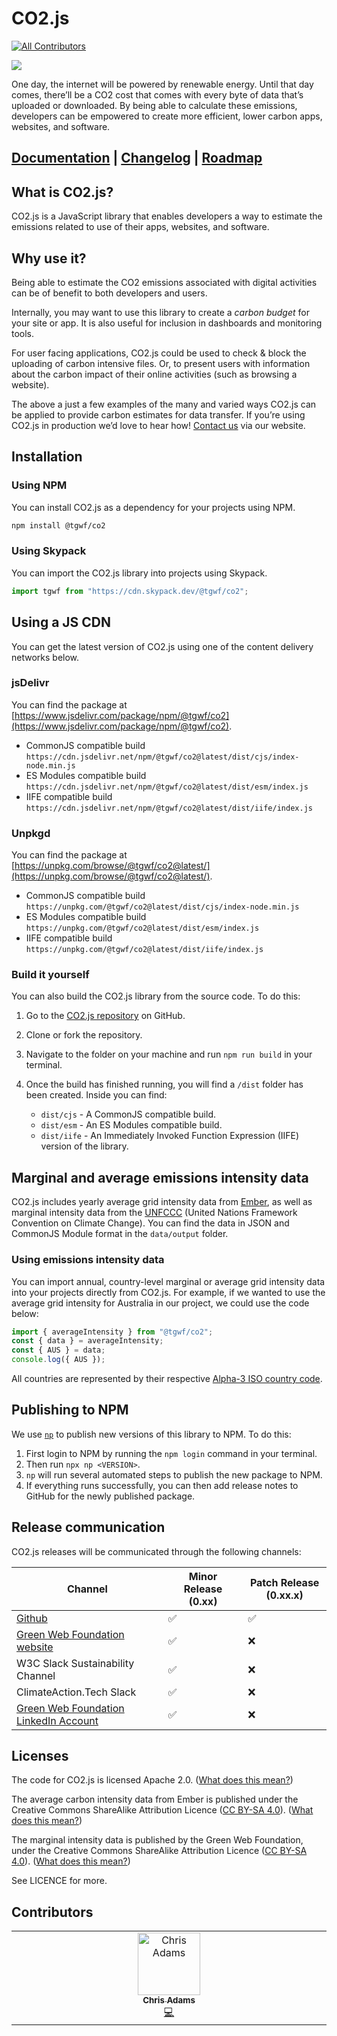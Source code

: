 # CO2.js

<!-- ALL-CONTRIBUTORS-BADGE:START - Do not remove or modify this section -->
[![All Contributors](https://img.shields.io/badge/all_contributors-1-orange.svg?style=flat-square)](#contributors-)
<!-- ALL-CONTRIBUTORS-BADGE:END -->

<img src="https://github.com/thegreenwebfoundation/co2.js/actions/workflows/unittests.yml/badge.svg" />

One day, the internet will be powered by renewable energy. Until that day comes, there’ll be a CO2 cost that comes with every byte of data that’s uploaded or downloaded. By being able to calculate these emissions, developers can be empowered to create more efficient, lower carbon apps, websites, and software.

## [Documentation](https://developers.thegreenwebfoundation.org/co2js/overview/) | [Changelog](/CHANGELOG.md) | [Roadmap](https://github.com/orgs/thegreenwebfoundation/projects/3/views/1)

## What is CO2.js?

CO2.js is a JavaScript library that enables developers a way to estimate the emissions related to use of their apps, websites, and software.

## Why use it?

Being able to estimate the CO2 emissions associated with digital activities can be of benefit to both developers and users.

Internally, you may want to use this library to create a _carbon budget_ for your site or app. It is also useful for inclusion in dashboards and monitoring tools.

For user facing applications, CO2.js could be used to check & block the uploading of carbon intensive files. Or, to present users with information about the carbon impact of their online activities (such as browsing a website).

The above a just a few examples of the many and varied ways CO2.js can be applied to provide carbon estimates for data transfer. If you’re using CO2.js in production we’d love to hear how! [Contact us](https://www.thegreenwebfoundation.org/support-form/) via our website.

## Installation

### Using NPM

You can install CO2.js as a dependency for your projects using NPM.

```bash
npm install @tgwf/co2
```

### Using Skypack

You can import the CO2.js library into projects using Skypack.

```js
import tgwf from "https://cdn.skypack.dev/@tgwf/co2";
```

## Using a JS CDN

You can get the latest version of CO2.js using one of the content delivery networks below.

### jsDelivr

You can find the package at [https://www.jsdelivr.com/package/npm/@tgwf/co2](https://www.jsdelivr.com/package/npm/@tgwf/co2).

- CommonJS compatible build `https://cdn.jsdelivr.net/npm/@tgwf/co2@latest/dist/cjs/index-node.min.js`
- ES Modules compatible build `https://cdn.jsdelivr.net/npm/@tgwf/co2@latest/dist/esm/index.js`
- IIFE compatible build `https://cdn.jsdelivr.net/npm/@tgwf/co2@latest/dist/iife/index.js`

### Unpkgd

You can find the package at [https://unpkg.com/browse/@tgwf/co2@latest/](https://unpkg.com/browse/@tgwf/co2@latest/).

- CommonJS compatible build `https://unpkg.com/@tgwf/co2@latest/dist/cjs/index-node.min.js`
- ES Modules compatible build `https://unpkg.com/@tgwf/co2@latest/dist/esm/index.js`
- IIFE compatible build `https://unpkg.com/@tgwf/co2@latest/dist/iife/index.js`

### Build it yourself

You can also build the CO2.js library from the source code. To do this:

1. Go to the [CO2.js repository](https://github.com/thegreenwebfoundation/co2.js) on GitHub.
1. Clone or fork the repository.
1. Navigate to the folder on your machine and run `npm run build` in your terminal.
1. Once the build has finished running, you will find a `/dist` folder has been created. Inside you can find:

   - `dist/cjs` - A CommonJS compatible build.
   - `dist/esm` - An ES Modules compatible build.
   - `dist/iife` - An Immediately Invoked Function Expression (IIFE) version of the library.

## Marginal and average emissions intensity data

CO2.js includes yearly average grid intensity data from [Ember](https://ember-climate.org/data/data-explorer/), as well as marginal intensity data from the [UNFCCC](https://unfccc.int/) (United Nations Framework Convention on Climate Change). You can find the data in JSON and CommonJS Module format in the `data/output` folder.

### Using emissions intensity data

You can import annual, country-level marginal or average grid intensity data into your projects directly from CO2.js. For example, if we wanted to use the average grid intensity for Australia in our project, we could use the code below:

```js
import { averageIntensity } from "@tgwf/co2";
const { data } = averageIntensity;
const { AUS } = data;
console.log({ AUS });
```

All countries are represented by their respective [Alpha-3 ISO country code](https://www.iso.org/obp/ui/#search).

## Publishing to NPM

We use [`np`](https://www.npmjs.com/package/np) to publish new versions of this library to NPM. To do this:

1. First login to NPM by running the `npm login` command in your terminal.
2. Then run `npx np <VERSION>`.
3. `np` will run several automated steps to publish the new package to NPM.
4. If everything runs successfully, you can then add release notes to GitHub for the newly published package.

## Release communication

CO2.js releases will be communicated through the following channels:

| Channel                                                                                         | Minor Release (0.xx) | Patch Release (0.xx.x) |
| ----------------------------------------------------------------------------------------------- | -------------------- | ---------------------- |
| [Github](https://github.com/thegreenwebfoundation/co2.js/releases)                              | ✅                   | ✅                     |
| [Green Web Foundation website](https://www.thegreenwebfoundation.org/co2-js/#releases)          | ✅                   | ❌                     |
| W3C Slack Sustainability Channel                                                                | ✅                   | ❌                     |
| ClimateAction.Tech Slack                                                                        | ✅                   | ❌                     |
| [Green Web Foundation LinkedIn Account](https://www.linkedin.com/company/green-web-foundation/) | ✅                   | ❌                     |

## Licenses

The code for CO2.js is licensed Apache 2.0. ([What does this mean?](<https://tldrlegal.com/license/apache-license-2.0-(apache-2.0)>))

The average carbon intensity data from Ember is published under the Creative Commons ShareAlike Attribution Licence ([CC BY-SA 4.0](https://creativecommons.org/licenses/by-sa/4.0/)). ([What does this mean?](https://www.tldrlegal.com/license/creative-commons-attribution-share-alike-cc-sa))

The marginal intensity data is published by the Green Web Foundation, under the Creative Commons ShareAlike Attribution Licence ([CC BY-SA 4.0](https://creativecommons.org/licenses/by-sa/4.0/)). ([What does this mean?](https://www.tldrlegal.com/license/creative-commons-attribution-share-alike-cc-sa))

See LICENCE for more.

## Contributors

<!-- ALL-CONTRIBUTORS-LIST:START - Do not remove or modify this section -->
<!-- prettier-ignore-start -->
<!-- markdownlint-disable -->
<table>
  <tbody>
    <tr>
      <td align="center" valign="top" width="14.28%"><a href="https://github.com/mrchrisadams"><img src="https://avatars.githubusercontent.com/u/17906?v=4?s=100" width="100px;" alt="Chris Adams"/><br /><sub><b>Chris Adams</b></sub></a><br /><a href="https://github.com/thegreenwebfoundation/co2.js/commits?author=mrchrisadams" title="Code">💻</a></td>
    </tr>
  </tbody>
</table>

<!-- markdownlint-restore -->
<!-- prettier-ignore-end -->

<!-- ALL-CONTRIBUTORS-LIST:END -->
<!-- prettier-ignore-start -->
<!-- markdownlint-disable -->

<!-- markdownlint-restore -->
<!-- prettier-ignore-end -->

<!-- ALL-CONTRIBUTORS-LIST:END -->
